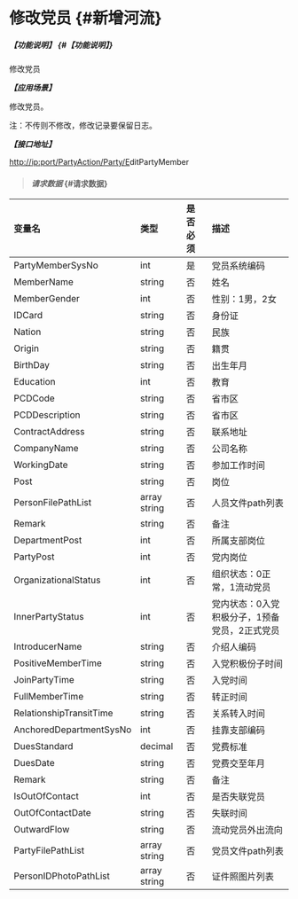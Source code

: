 # 修改党员 {#新增河流}

##### _【功能说明】_ {#【功能说明】}

修改党员

_**【应用场景】**_

修改党员。

注：不传则不修改，修改记录要保留日志。

_**【接口地址】**_

[http://ip:port/PartyAction/Party/E](http://ip:port/HMAction/River/AddRiver)ditPartyMember

> #### _请求数据_ {#请求数据}

| 变量名 | 类型 | 是否必须 | 描述 |
| :--- | :--- | :--- | :--- |
| PartyMemberSysNo | int | 是 | 党员系统编码 |
| MemberName | string | 否 | 姓名 |
| MemberGender | int | 否 | 性别：1男，2女 |
| IDCard | string | 否 | 身份证 |
| Nation | string | 否 | 民族 |
| Origin | string | 否 | 籍贯 |
| BirthDay | string | 否 | 出生年月 |
| Education | int | 否 | 教育 |
| PCDCode | string | 否 | 省市区 |
| PCDDescription | string | 否 | 省市区 |
| ContractAddress | string | 否 | 联系地址 |
| CompanyName | string | 否 | 公司名称 |
| WorkingDate | string | 否 | 参加工作时间 |
| Post | string | 否 | 岗位 |
| PersonFilePathList | array string | 否 | 人员文件path列表 |
| Remark | string | 否 | 备注 |
| DepartmentPost | int | 否 | 所属支部岗位 |
| PartyPost | int | 否 | 党内岗位 |
| OrganizationalStatus | int | 否 | 组织状态：0正常，1流动党员 |
| InnerPartyStatus | int | 否 | 党内状态：0入党积极分子，1预备党员，2正式党员 |
| IntroducerName | string | 否 | 介绍人编码 |
| PositiveMemberTime | string | 否 | 入党积极份子时间 |
| JoinPartyTime | string | 否 | 入党时间 |
| FullMemberTime | string | 否 | 转正时间 |
| RelationshipTransitTime | string | 否 | 关系转入时间 |
| AnchoredDepartmentSysNo | int | 否 | 挂靠支部编码 |
| DuesStandard | decimal | 否 | 党费标准 |
| DuesDate | string | 否 | 党费交至年月 |
| Remark | string | 否 | 备注 |
| IsOutOfContact | int | 否 | 是否失联党员 |
| OutOfContactDate | string | 否 | 失联时间 |
| OutwardFlow | string | 否 | 流动党员外出流向 |
| PartyFilePathList | array string | 否 | 党员文件path列表 |
| PersonIDPhotoPathList | array string | 否 | 证件照图片列表 |



